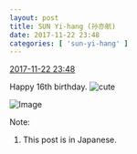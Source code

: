 ```yaml
---
layout: post
title: SUN Yi-hang (孙亦航)
date: 2017-11-22 23:48
categories: [ 'sun-yi-hang' ]
---
```


<div class="weibo-info">
  <a href="https://weibo.com/2565158051/FwjYurdpX">2017-11-22 23:48</a>
</div>

Happy 16th birthday. ![cute](https://img.t.sinajs.cn/t4/appstyle/expression/ext/normal/14/tza_org.gif)

<!-- more -->

![Image](https://wx3.sinaimg.cn/mw690/98e534a3gy1flraolhzv1j22io1w0hdw.jpg)

Note:
1. This post is in Japanese.
